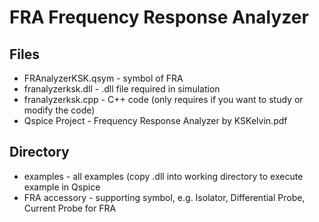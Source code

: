 # FRA Frequency Response Analyzer

## Files
* FRAnalyzerKSK.qsym - symbol of FRA
* franalyzerksk.dll - .dll file required in simulation
* franalyzerksk.cpp - C++ code (only requires if you want to study or modify the code)
* Qspice Project - Frequency Response Analyzer by KSKelvin.pdf

## Directory
* examples - all examples (copy .dll into working directory to execute example in Qspice
* FRA accessory - supporting symbol, e.g. Isolator, Differential Probe, Current Probe for FRA